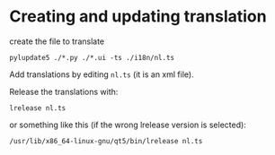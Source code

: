 Creating and updating translation
============

create the file to translate

	pylupdate5 ./*.py ./*.ui -ts ./i18n/nl.ts

Add translations by editing `nl.ts` (it is an xml file).

Release the translations with:

	lrelease nl.ts
	
or something like this (if the wrong lrelease version is selected):

	/usr/lib/x86_64-linux-gnu/qt5/bin/lrelease nl.ts